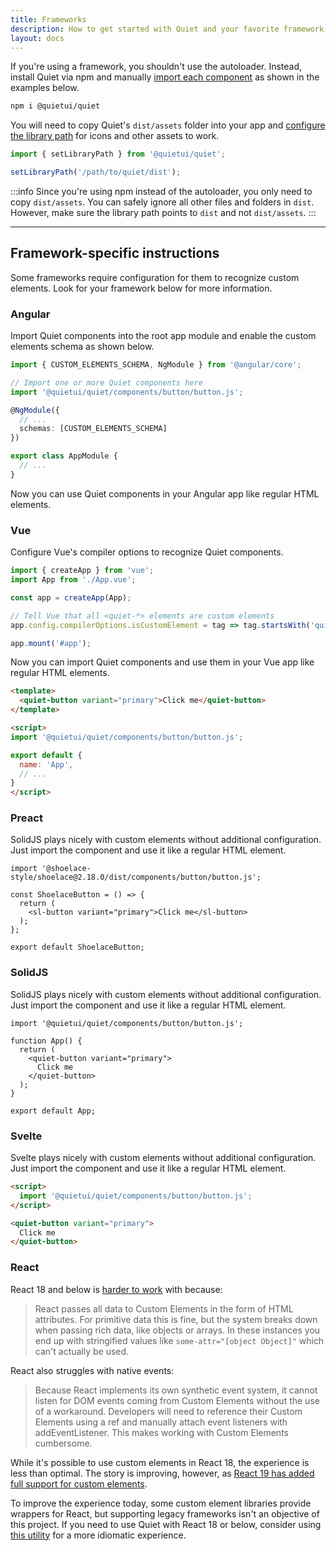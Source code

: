 ```yaml
---
title: Frameworks
description: How to get started with Quiet and your favorite framework.
layout: docs
---
```


If you're using a framework, you shouldn't use the autoloader. Instead, install Quiet via npm and manually [import each component](/docs/#manually-importing) as shown in the examples below.

```sh
npm i @quietui/quiet
```

You will need to copy Quiet's `dist/assets` folder into your app and [configure the library path](/docs/#setting-the-library-path) for icons and other assets to work.

```js
import { setLibraryPath } from '@quietui/quiet';

setLibraryPath('/path/to/quiet/dist');
```

:::info
Since you're using npm instead of the autoloader, you only need to copy `dist/assets`. You can safely ignore all other files and folders in `dist`. However, make sure the library path points to `dist` and not `dist/assets`.
:::

---

## Framework-specific instructions

Some frameworks require configuration for them to recognize custom elements. Look for your framework below for more information.

### Angular

Import Quiet components into the root app module and enable the custom elements schema as shown below.

```ts
import { CUSTOM_ELEMENTS_SCHEMA, NgModule } from '@angular/core';

// Import one or more Quiet components here
import '@quietui/quiet/components/button/button.js';

@NgModule({
  // ...
  schemas: [CUSTOM_ELEMENTS_SCHEMA]
})

export class AppModule {
  // ...
}
```

Now you can use Quiet components in your Angular app like regular HTML elements.

### Vue

Configure Vue's compiler options to recognize Quiet components.

```ts
import { createApp } from 'vue';
import App from './App.vue';

const app = createApp(App);

// Tell Vue that all <quiet-*> elements are custom elements
app.config.compilerOptions.isCustomElement = tag => tag.startsWith('quiet-');

app.mount('#app');
```

Now you can import Quiet components and use them in your Vue app like regular HTML elements.

```html
<template>
  <quiet-button variant="primary">Click me</quiet-button>
</template>

<script>
import '@quietui/quiet/components/button/button.js';

export default {
  name: 'App',
  // ...
}
</script>
```

### Preact

SolidJS plays nicely with custom elements without additional configuration. Just import the component and use it like a regular HTML element.

```tsx
import '@shoelace-style/shoelace@2.18.0/dist/components/button/button.js';

const ShoelaceButton = () => {
  return (
    <sl-button variant="primary">Click me</sl-button>
  );
};

export default ShoelaceButton;
```

### SolidJS

SolidJS plays nicely with custom elements without additional configuration. Just import the component and use it like a regular HTML element.

```tsx
import '@quietui/quiet/components/button/button.js';

function App() {
  return (
    <quiet-button variant="primary">
      Click me
    </quiet-button>
  );
}

export default App;
```

### Svelte

Svelte plays nicely with custom elements without additional configuration. Just import the component and use it like a regular HTML element.

```html
<script>
  import '@quietui/quiet/components/button/button.js';
</script>

<quiet-button variant="primary">
  Click me
</quiet-button>
```

### React

React 18 and below is [harder to work](https://custom-elements-everywhere.com/#react) with because:

> React passes all data to Custom Elements in the form of HTML attributes. For primitive data this is fine, but the system breaks down when passing rich data, like objects or arrays. In these instances you end up with stringified values like `some-attr="[object Object]"` which can't actually be used.

React also struggles with native events:

> Because React implements its own synthetic event system, it cannot listen for DOM events coming from Custom Elements without the use of a workaround. Developers will need to reference their Custom Elements using a ref and manually attach event listeners with addEventListener. This makes working with Custom Elements cumbersome.

While it's possible to use custom elements in React 18, the experience is less than optimal. The story is improving, however, as [React 19 has added full support for custom elements](https://react.dev/blog/2024/04/25/react-19#support-for-custom-elements).

To improve the experience today, some custom element libraries provide wrappers for React, but supporting legacy frameworks isn't an objective of this project. If you need to use Quiet with React 18 or below, consider using [this utility](https://www.npmjs.com/package/@lit-labs/react) for a more idiomatic experience.

